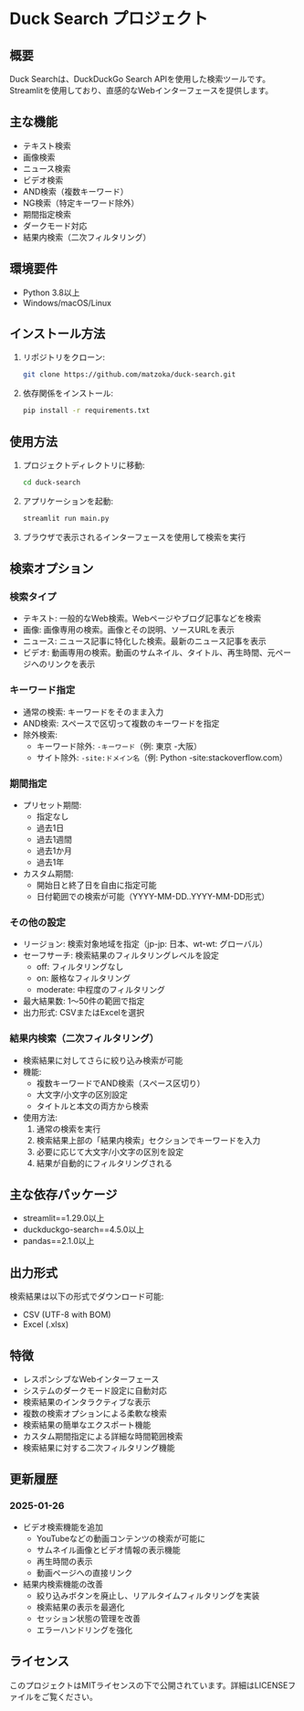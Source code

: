 # Duck Search プロジェクト

## 概要
Duck Searchは、DuckDuckGo Search APIを使用した検索ツールです。Streamlitを使用しており、直感的なWebインターフェースを提供します。

## 主な機能
- テキスト検索
- 画像検索
- ニュース検索
- ビデオ検索
- AND検索（複数キーワード）
- NG検索（特定キーワード除外）
- 期間指定検索
- ダークモード対応
- 結果内検索（二次フィルタリング）

## 環境要件
- Python 3.8以上
- Windows/macOS/Linux

## インストール方法
1. リポジトリをクローン:
   ```bash
   git clone https://github.com/matzoka/duck-search.git
   ```
2. 依存関係をインストール:
   ```bash
   pip install -r requirements.txt
   ```

## 使用方法
1. プロジェクトディレクトリに移動:
   ```bash
   cd duck-search
   ```
2. アプリケーションを起動:
   ```bash
   streamlit run main.py
   ```
3. ブラウザで表示されるインターフェースを使用して検索を実行

## 検索オプション
### 検索タイプ
- テキスト: 一般的なWeb検索。Webページやブログ記事などを検索
- 画像: 画像専用の検索。画像とその説明、ソースURLを表示
- ニュース: ニュース記事に特化した検索。最新のニュース記事を表示
- ビデオ: 動画専用の検索。動画のサムネイル、タイトル、再生時間、元ページへのリンクを表示

### キーワード指定
- 通常の検索: キーワードをそのまま入力
- AND検索: スペースで区切って複数のキーワードを指定
- 除外検索:
  - キーワード除外: `-キーワード`（例: 東京 -大阪）
  - サイト除外: `-site:ドメイン名`（例: Python -site:stackoverflow.com）

### 期間指定
- プリセット期間:
  - 指定なし
  - 過去1日
  - 過去1週間
  - 過去1か月
  - 過去1年
- カスタム期間:
  - 開始日と終了日を自由に指定可能
  - 日付範囲での検索が可能（YYYY-MM-DD..YYYY-MM-DD形式）

### その他の設定
- リージョン: 検索対象地域を指定（jp-jp: 日本、wt-wt: グローバル）
- セーフサーチ: 検索結果のフィルタリングレベルを設定
  - off: フィルタリングなし
  - on: 厳格なフィルタリング
  - moderate: 中程度のフィルタリング
- 最大結果数: 1〜50件の範囲で指定
- 出力形式: CSVまたはExcelを選択

### 結果内検索（二次フィルタリング）
- 検索結果に対してさらに絞り込み検索が可能
- 機能:
  - 複数キーワードでAND検索（スペース区切り）
  - 大文字/小文字の区別設定
  - タイトルと本文の両方から検索
- 使用方法:
  1. 通常の検索を実行
  2. 検索結果上部の「結果内検索」セクションでキーワードを入力
  3. 必要に応じて大文字/小文字の区別を設定
  4. 結果が自動的にフィルタリングされる

## 主な依存パッケージ
- streamlit==1.29.0以上
- duckduckgo-search==4.5.0以上
- pandas==2.1.0以上

## 出力形式
検索結果は以下の形式でダウンロード可能:
- CSV (UTF-8 with BOM)
- Excel (.xlsx)

## 特徴
- レスポンシブなWebインターフェース
- システムのダークモード設定に自動対応
- 検索結果のインタラクティブな表示
- 複数の検索オプションによる柔軟な検索
- 検索結果の簡単なエクスポート機能
- カスタム期間指定による詳細な時間範囲検索
- 検索結果に対する二次フィルタリング機能

## 更新履歴
### 2025-01-26
- ビデオ検索機能を追加
  - YouTubeなどの動画コンテンツの検索が可能に
  - サムネイル画像とビデオ情報の表示機能
  - 再生時間の表示
  - 動画ページへの直接リンク
- 結果内検索機能の改善
  - 絞り込みボタンを廃止し、リアルタイムフィルタリングを実装
  - 検索結果の表示を最適化
  - セッション状態の管理を改善
  - エラーハンドリングを強化

## ライセンス
このプロジェクトはMITライセンスの下で公開されています。詳細はLICENSEファイルをご覧ください。
